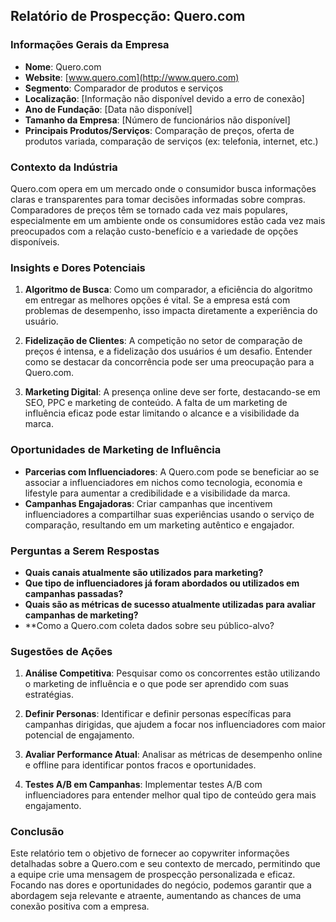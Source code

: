 ## Relatório de Prospecção: Quero.com

### Informações Gerais da Empresa
- **Nome**: Quero.com
- **Website**: [www.quero.com](http://www.quero.com)
- **Segmento**: Comparador de produtos e serviços
- **Localização**: [Informação não disponível devido a erro de conexão]
- **Ano de Fundação**: [Data não disponível]
- **Tamanho da Empresa**: [Número de funcionários não disponível]
- **Principais Produtos/Serviços**: Comparação de preços, oferta de produtos variada, comparação de serviços (ex: telefonia, internet, etc.)

### Contexto da Indústria
Quero.com opera em um mercado onde o consumidor busca informações claras e transparentes para tomar decisões informadas sobre compras. Comparadores de preços têm se tornado cada vez mais populares, especialmente em um ambiente onde os consumidores estão cada vez mais preocupados com a relação custo-benefício e a variedade de opções disponíveis.

### Insights e Dores Potenciais
1. **Algoritmo de Busca**: Como um comparador, a eficiência do algoritmo em entregar as melhores opções é vital. Se a empresa está com problemas de desempenho, isso impacta diretamente a experiência do usuário.
  
2. **Fidelização de Clientes**: A competição no setor de comparação de preços é intensa, e a fidelização dos usuários é um desafio. Entender como se destacar da concorrência pode ser uma preocupação para a Quero.com.
   
3. **Marketing Digital**: A presença online deve ser forte, destacando-se em SEO, PPC e marketing de conteúdo. A falta de um marketing de influência eficaz pode estar limitando o alcance e a visibilidade da marca.

### Oportunidades de Marketing de Influência
- **Parcerias com Influenciadores**: A Quero.com pode se beneficiar ao se associar a influenciadores em nichos como tecnologia, economia e lifestyle para aumentar a credibilidade e a visibilidade da marca.
- **Campanhas Engajadoras**: Criar campanhas que incentivem influenciadores a compartilhar suas experiências usando o serviço de comparação, resultando em um marketing autêntico e engajador.

### Perguntas a Serem Respostas
- **Quais canais atualmente são utilizados para marketing?**
- **Que tipo de influenciadores já foram abordados ou utilizados em campanhas passadas?**
- **Quais são as métricas de sucesso atualmente utilizadas para avaliar campanhas de marketing?**
- **Como a Quero.com coleta dados sobre seu público-alvo?

### Sugestões de Ações
1. **Análise Competitiva**: Pesquisar como os concorrentes estão utilizando o marketing de influência e o que pode ser aprendido com suas estratégias.
  
2. **Definir Personas**: Identificar e definir personas específicas para campanhas dirigidas, que ajudem a focar nos influenciadores com maior potencial de engajamento.
  
3. **Avaliar Performance Atual**: Analisar as métricas de desempenho online e offline para identificar pontos fracos e oportunidades.

4. **Testes A/B em Campanhas**: Implementar testes A/B com influenciadores para entender melhor qual tipo de conteúdo gera mais engajamento.

### Conclusão
Este relatório tem o objetivo de fornecer ao copywriter informações detalhadas sobre a Quero.com e seu contexto de mercado, permitindo que a equipe crie uma mensagem de prospecção personalizada e eficaz. Focando nas dores e oportunidades do negócio, podemos garantir que a abordagem seja relevante e atraente, aumentando as chances de uma conexão positiva com a empresa.